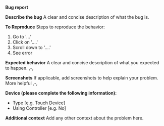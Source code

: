 **Bug report**

**Describe the bug**
A clear and concise description of what the bug is.

**To Reproduce**
Steps to reproduce the behavior:
1. Go to '...'
2. Click on '....'
3. Scroll down to '....'
4. See error

**Expected behavior**
A clear and concise description of what you expected to happen. ,-,

**Screenshots**
If applicable, add screenshots to help explain your problem. More helpful ,-,

**Device (please complete the following information):**
 - Type [e.g. Touch Device]
 - Using Controller [e.g. No]

**Additional context**
Add any other context about the problem here.

